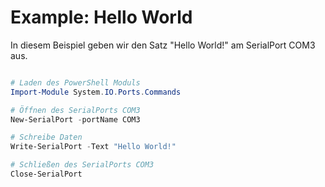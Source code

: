 # Example: Hello World

In diesem Beispiel geben wir den Satz "Hello World!" am SerialPort COM3 aus.

````PowerShell

# Laden des PowerShell Moduls
Import-Module System.IO.Ports.Commands

# Öffnen des SerialPorts COM3
New-SerialPort -portName COM3

# Schreibe Daten
Write-SerialPort -Text "Hello World!"

# Schließen des SerialPorts COM3
Close-SerialPort

````
